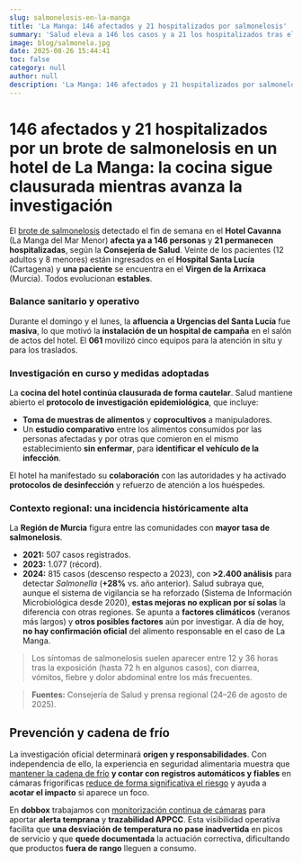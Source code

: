 ```yaml
---
slug: salmonelosis-en-la-manga
title: 'La Manga: 146 afectados y 21 hospitalizados por salmonelosis'
summary: 'Salud eleva a 146 los casos y a 21 los hospitalizados tras el brote en el Hotel Cavanna. La cocina sigue clausurada e investigación en curso. Clave: cadena de frío y trazabilidad.'
image: blog/salmonela.jpg
date: 2025-08-26 15:44:41
toc: false
category: null
author: null
description: 'La Manga: 146 afectados y 21 hospitalizados por salmonelosis. Investigación en curso. ➤ Cadena de frío y registros ✓ para reducir riesgos.'
---
```

# 146 afectados y 21 hospitalizados por un brote de salmonelosis en un hotel de La Manga: la cocina sigue clausurada mientras avanza la investigación

El [brote de salmonelosis](https://dobbox.com/trucos-prevenir-salmonella/) detectado el fin de semana en el **Hotel Cavanna** (La Manga del Mar Menor) **afecta ya a 146 personas** y **21 permanecen hospitalizadas**, según la **Consejería de Salud**. Veinte de los pacientes (12 adultos y 8 menores) están ingresados en el **Hospital Santa Lucía** (Cartagena) y **una paciente** se encuentra en el **Virgen de la Arrixaca** (Murcia). Todos evolucionan **estables**.

### Balance sanitario y operativo

Durante el domingo y el lunes, la **afluencia a Urgencias del Santa Lucía** fue **masiva**, lo que motivó la **instalación de un hospital de campaña** en el salón de actos del hotel. El **061** movilizó cinco equipos para la atención in situ y para los traslados.

### Investigación en curso y medidas adoptadas

La **cocina del hotel continúa clausurada de forma cautelar**. Salud mantiene abierto el **protocolo de investigación epidemiológica**, que incluye:

- **Toma de muestras de alimentos** y **coprocultivos** a manipuladores.
- Un **estudio comparativo** entre los alimentos consumidos por las personas afectadas y por otras que comieron en el mismo establecimiento **sin enfermar**, para **identificar el vehículo de la infección**.

El hotel ha manifestado su **colaboración** con las autoridades y ha activado **protocolos de desinfección** y refuerzo de atención a los huéspedes.

### Contexto regional: una incidencia históricamente alta

La **Región de Murcia** figura entre las comunidades con **mayor tasa de salmonelosis**.

- **2021:** 507 casos registrados.
- **2023:** 1.077 (récord).
- **2024:** 815 casos (descenso respecto a 2023), con **>2.400 análisis** para detectar _Salmonella_ (**+28%** vs. año anterior). Salud subraya que, aunque el sistema de vigilancia se ha reforzado (Sistema de Información Microbiológica desde 2020), **estas mejoras no explican por sí solas** la diferencia con otras regiones. Se apunta a **factores climáticos** (veranos más largos) y **otros posibles factores** aún por investigar. A día de hoy, **no hay confirmación oficial** del alimento responsable en el caso de La Manga.

> Los síntomas de salmonelosis suelen aparecer entre 12 y 36 horas tras la exposición (hasta 72 h en algunos casos), con diarrea, vómitos, fiebre y dolor abdominal entre los más frecuentes.

> **Fuentes:** Consejería de Salud y prensa regional (24–26 de agosto de 2025).

## Prevención y cadena de frío

La investigación oficial determinará **origen y responsabilidades**. Con independencia de ello, la experiencia en seguridad alimentaria muestra que [mantener la cadena de frío](https://dobbox.com/cadena-frio-seguridad-alimentaria/) **y contar con registros automáticos y fiables** en cámaras frigoríficas [reduce de forma significativa el riesgo](https://dobbox.com/control-temperatura-humedad/) y ayuda a **acotar el impacto** si aparece un foco.

En **dobbox** trabajamos con [monitorización continua de cámaras](https://dobbox.com/catalogo-sensor-de-temperatura-receptor/) para aportar **alerta temprana** y **trazabilidad APPCC**. Esta visibilidad operativa facilita que **una desviación de temperatura no pase inadvertida** en picos de servicio y que **quede documentada** la actuación correctiva, dificultando que productos **fuera de rango** lleguen a consumo.